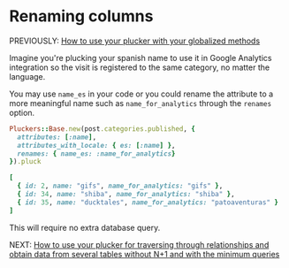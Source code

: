 # Renaming columns

PREVIOUSLY: [How to use your plucker with your globalized methods](./globalize.md)

Imagine you're plucking your spanish name to use it in Google Analytics integration so the visit is registered to the same category, no matter the language.

You may use `name_es` in your code or you could rename the attribute to a more meaningful name such as `name_for_analytics` through the `renames` option.

```ruby
Pluckers::Base.new(post.categories.published, {
  attributes: [:name],
  attributes_with_locale: { es: [:name] },
  renames: { name_es: :name_for_analytics}
}).pluck
```
```ruby
[
  { id: 2, name: "gifs", name_for_analytics: "gifs" },
  { id: 34, name: "shiba", name_for_analytics: "shiba" },
  { id: 35, name: "ducktales", name_for_analytics: "patoaventuras" }
]
```

This will require no extra database query.

NEXT: [How to use your plucker for traversing through relationships and obtain data from several tables without N+1 and with the minimum queries](./relationships.md)
